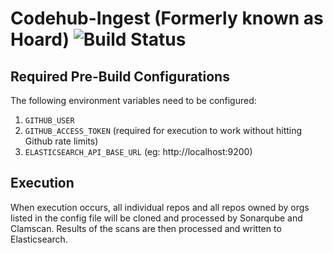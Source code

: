 # Codehub-Ingest (Formerly known as Hoard) ![Build Status](https://codebuild.us-east-1.amazonaws.com/badges?uuid=eyJlbmNyeXB0ZWREYXRhIjoieEg5ZDRjTUtaYkkxcTVGWFhIMEY0elFpVEhiemVsbExya2pucTJCSFZhVmFyRlFVMWNDMUF2SEFXWFhKTnYwT0NUamlBaHJxZU1WQTBOTGl6TlVXTDl3PSIsIml2UGFyYW1ldGVyU3BlYyI6ImtzODJpeUxVWnVUS0xuUEIiLCJtYXRlcmlhbFNldFNlcmlhbCI6MX0%3D&branch=master)

## Required Pre-Build Configurations
The following environment variables need to be configured:
1. `GITHUB_USER` 
2. `GITHUB_ACCESS_TOKEN` (required for execution to work without hitting Github rate limits)
3. `ELASTICSEARCH_API_BASE_URL` (eg: http://localhost:9200)


## Execution
When execution occurs, all individual repos and all repos owned by orgs listed in the config file will be cloned and processed by Sonarqube and Clamscan. Results of the scans are then processed and written to Elasticsearch.
